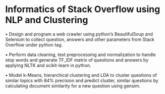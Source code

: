 # Informatics of Stack Overflow using NLP and Clustering

• Design and program a web crawler using python’s BeautifulSoup and Selenium to collect question, answers and
other parameters from Stack Overflow under python tag.

• Perform data cleaning, text preprocessing and normalization to handle stop words and generate TF_IDF matrix of
questions and answers by applying NLTK and scikit-learn in python.

• Model k-Means, hierarchical clustering and LDA to cluster questions of similar topics with 84% precision and
predict cluster, similar questions by calculating document similarity for a new question using gensim.
